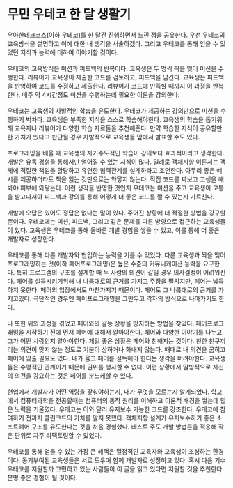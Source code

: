 # 무민 우테코 한 달 생활기

우아한테크코스(이하 우테코)를 한 달간 진행하면서 느낀 점을 공유한다. 
우선 우테코의 교육방식을 설명하고 이에 대한 내 생각을 서술하겠다. 
그리고 우테코를 통해 얻을 수 있었던 지식과 능력에 대하여 이야기할 것이다. 
<br/>
<br/>
우테코의 교육방식은 미션과 피드백의 반복이다. 
교육생은 두 명씩 짝을 맺어 미션을 수행한다. 
리뷰어가 교육생이 제출한 코드를 검토하고, 피드백을 남긴다. 
교육생은 피드백을 반영하여 코드를 수정하고 제출한다. 
리뷰어가 코드에 만족할 때까지 이 과정을 반복한다. 
매주 약 4시간정도 미션을 수행하는데 필요한 이론을 강의한다.
<br/>
<br/>
우테코는 교육생의 자발적인 학습을 유도한다. 
우테코가 제공하는 강의만으로 미션을 수행하기 벅차다. 
교육생은 부족한 지식을 스스로 학습해야한다. 
교육생의 학습을 돕기위해 교육자나 리뷰어가 다양한 학습 자료들을 추천해준다. 
만약 학습한 지식이 공유할만한 가치가 있다고 판단될 경우 자발적으로 교육생들 앞에서 발표할 수도 있다.
<br/>
<br/>
프로그래밍을 배울 때 교육생의 자기주도적인 학습이 강의보다 효과적이라고 생각한다.
개발은 유독 경험을 통해서만 얻어질 수 있는 지식이 많다. 
일례로 객체지향 이론서는 객체에 적절한 책임을 할당하고 유연한 협력관계를 설계하라고 조언한다. 
아무리 좋은 예시를 제공하더라도 책을 읽는 것만으로는 와닿지 않는다. 
직접 코드를 짜보고 고생을 해봐야 피부에 와닿는다. 
이런 생각을 반영한 것인지 우테코는 미션을 주고 교육생이 고통을 받고나서야 피드백과 강의를 통해 어떻게 더 좋은 코드를 짤 수 있는지 가르친다.
<br/>
<br/>
개발에 오답은 있어도 정답은 없다는 말이 있다. 
주어진 상황에 더 적절한 방법을 강구할 뿐이다. 
우테코에는 미션, 피드백, 그리고 같은 문제를 다른 방향으로 접근하는 교육생들이 있다.
교육생은 우테코를 통해 올바른 개발 경험을 쌓을 수 있고, 이를 통해 더 좋은 개발자로 성장한다.
<br/>
<br/>
우테코를 통해 다른 개발자와 협업하는 능력을 기를 수 있었다.
다른 교육생과 짝을 맺어 프로그래밍하는 것(이하 페어프로그래밍)은 높은 수준의 커뮤니케이션 능력을 요구한다.
특히 프로그램의 구조를 설계할 때 두 사람의 의견이 갈릴 경우 의사결정이 어려워진다.
페어를 설득시키기위해 내 나름대로의 근거를 가지고 주장을 펼치지만, 페어는 납득하지 못한다. 
페어의 입장에서도 마찬가지기 때문이다. 
페어도 그 나름대로의 근거를 가지고있다. 
극단적인 경우엔 페어프로그래밍을 그만두고 각자의 방식으로 나아가기도 한다.
<br/>
<br/>
나 또한 위의 과정을 겪었고 페어와의 갈등 상황을 방지하는 방법을 찾았다.
페어프로그래밍을 시작하기 전에 먼저 페어에 대해서 알아야한다.
페어와 다양한 이야기를 나누고 그가 어떤 사람인지 알아야한다. 
제일 좋은 상황은 페어와 친해지는 것이다. 
친한 친구끼리는 의견이 맞지 않는 정도로 기분이 상하거나 화내지 않는다. 
때때로 내 의견을 굽히고 페어에 맞출 필요도 있다. 
내가 옳고 페어를 설득해야 한다는 생각을 버려야한다. 
교육생들은 수평적인 관계이기 때문에 권위를 행사할 수 없다. 
이런 상황에서 일방적으로 자신의 의견을 강요하는 것은 페어를 분노케할 수 있다.
<br/>
<br/>
현업에서 개발자가 어떤 역량을 갖춰야하는지, 내가 무엇을 모르는지 알게되었다. 
학교에서 컴퓨터과학을 전공할때는 컴퓨터의 동작 원리를 이해하고 이론적 배경을 쌓는데 많은 노력을 기울였다. 
우테코는 이와 달리 유지보수 가능한 코드를 강조한다. 
우테코에 참여하기 전까지 클린코드의 가치를 알지 못했다. 
객체지향 설계가 유지보수하기 좋은 소프트웨어 구조를 유도한다는 것을 처음 경험했다.
테스트 주도 개발 방법론을 적용해 작은 단위로 자주 리팩토링할 수 있었다.
<br/>
<br/>
우테코를 통해 얻을 수 있는 가장 큰 혜택은 열정적인 교육자와 교육생이 조성하는 환경이다. 
동기부여된 교육생들은 서로 도우며 함께 개발자로 성장하고 있다. 
혹시 다음 기수 우테코를 지원할까 고민하고 있는 사람들이 이 글을 읽고 있다면 지원할 것을 추천한다. 
분명 좋은 경험이 될 것이다.